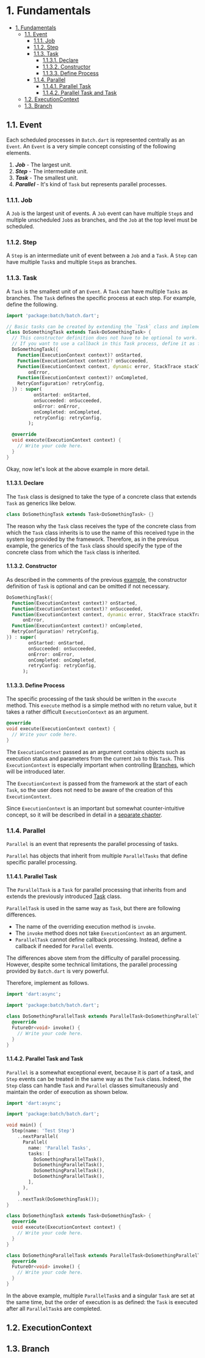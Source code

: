 # 1. Fundamentals

<!-- TOC -->

- [1. Fundamentals](#1-fundamentals)
  - [1.1. Event](#11-event)
    - [1.1.1. Job](#111-job)
    - [1.1.2. Step](#112-step)
    - [1.1.3. Task](#113-task)
      - [1.1.3.1. Declare](#1131-declare)
      - [1.1.3.2. Constructor](#1132-constructor)
      - [1.1.3.3. Define Process](#1133-define-process)
    - [1.1.4. Parallel](#114-parallel)
      - [1.1.4.1. Parallel Task](#1141-parallel-task)
      - [1.1.4.2. Parallel Task and Task](#1142-parallel-task-and-task)
  - [1.2. ExecutionContext](#12-executioncontext)
  - [1.3. Branch](#13-branch)

<!-- /TOC -->

## 1.1. Event

Each scheduled processes in `Batch.dart` is represented centrally as an `Event`.
An `Event` is a very simple concept consisting of the following elements.

1. **_Job_** - The largest unit.
2. **_Step_** - The intermediate unit.
3. **_Task_** - The smallest unit.
4. **_Parallel_** - It's kind of `Task` but represents parallel processes.

### 1.1.1. Job

A `Job` is the largest unit of events.
A `Job` event can have multiple `Step`s and multiple unscheduled `Job`s as branches, and the `Job` at the top level must be scheduled.

### 1.1.2. Step

A `Step` is an intermediate unit of event between a `Job` and a `Task`.
A `Step` can have multiple `Task`s and multiple `Step`s as branches.

### 1.1.3. Task

A `Task` is the smallest unit of an `Event`.
A `Task` can have multiple `Tasks` as branches.
The `Task` defines the specific process at each step. For example, define the following.

```dart
import 'package:batch/batch.dart';

// Basic tasks can be created by extending the `Task` class and implementing the `execute` method.
class DoSomethingTask extends Task<DoSomethingTask> {
  // This constructor definition does not have to be optional to work.
  // If you want to use a callback in this Task process, define it as follows.
  DoSomethingTask({
    Function(ExecutionContext context)? onStarted,
    Function(ExecutionContext context)? onSucceeded,
    Function(ExecutionContext context, dynamic error, StackTrace stackTrace)?
        onError,
    Function(ExecutionContext context)? onCompleted,
    RetryConfiguration? retryConfig,
  }) : super(
          onStarted: onStarted,
          onSucceeded: onSucceeded,
          onError: onError,
          onCompleted: onCompleted,
          retryConfig: retryConfig,
        );

  @override
  void execute(ExecutionContext context) {
    // Write your code here.
  }
}
```

Okay, now let's look at the above example in more detail.

#### 1.1.3.1. Declare

The `Task` class is designed to take the type of a concrete class that extends `Task` as generics like below.

```dart
class DoSomethingTask extends Task<DoSomethingTask> {}
```

The reason why the `Task` class receives the type of the concrete class from which the `Task` class inherits is to use the name of this received type in the system log provided by the framework. Therefore, as in the previous example, the generics of the `Task` class should specify the type of the concrete class from which the `Task` class is inherited.

#### 1.1.3.2. Constructor

As described in the comments of the previous [example](#113-task), the constructor definition of `Task` is optional and can be omitted if not necessary.

```dart
DoSomethingTask({
  Function(ExecutionContext context)? onStarted,
  Function(ExecutionContext context)? onSucceeded,
  Function(ExecutionContext context, dynamic error, StackTrace stackTrace)?
      onError,
  Function(ExecutionContext context)? onCompleted,
  RetryConfiguration? retryConfig,
}) : super(
        onStarted: onStarted,
        onSucceeded: onSucceeded,
        onError: onError,
        onCompleted: onCompleted,
        retryConfig: retryConfig,
      );
```

#### 1.1.3.3. Define Process

The specific processing of the task should be written in the `execute` method. This `execute` method is a simple method with no return value, but it takes a rather difficult `ExecutionContext` as an argument.

```dart
@override
void execute(ExecutionContext context) {
  // Write your code here.
}
```

The `ExecutionContext` passed as an argument contains objects such as execution status and parameters from the current `Job` to this `Task`. This `ExecutionContext` is especially important when controlling [Branches](#13-branch), which will be introduced later.

The `ExecutionContext` is passed from the framework at the start of each `Task`, so the user does not need to be aware of the creation of this `ExecutionContext`.

Since `ExecutionContext` is an important but somewhat counter-intuitive concept, so it will be described in detail in a [separate chapter](<(#12-executioncontext)>).

### 1.1.4. Parallel

`Parallel` is an event that represents the parallel processing of tasks.

`Parallel` has objects that inherit from multiple `ParallelTasks` that define specific parallel processing.

#### 1.1.4.1. Parallel Task

The `ParallelTask` is a `Task` for parallel processing that inherits from and extends the previously introduced [Task](#113-task) class.

`ParallelTask` is used in the same way as `Task`, but there are following differences.

- The name of the overriding execution method is `invoke`.
- The `invoke` method does not take `ExecutionContext` as an argument.
- `ParallelTask` cannot define callback processing. Instead, define a callback if needed for `Parallel` events.

The differences above stem from the difficulty of parallel processing. However, despite some technical limitations, the parallel processing provided by `Batch.dart` is very powerful.

Therefore, implement as follows.

```dart
import 'dart:async';

import 'package:batch/batch.dart';

class DoSomethingParallelTask extends ParallelTask<DoSomethingParallelTask> {
  @override
  FutureOr<void> invoke() {
    // Write your code here.
  }
}
```

#### 1.1.4.2. Parallel Task and Task

`Parallel` is a somewhat exceptional event, because it is part of a task, and `Step` events can be treated in the same way as the `Task` class. Indeed, the `Step` class can handle `Task` and `Parallel` classes simultaneously and maintain the order of execution as shown below.

```dart
import 'dart:async';

import 'package:batch/batch.dart';

void main() {
  Step(name: 'Test Step')
    ..nextParallel(
      Parallel(
        name: 'Parallel Tasks',
        tasks: [
          DoSomethingParallelTask(),
          DoSomethingParallelTask(),
          DoSomethingParallelTask(),
          DoSomethingParallelTask(),
        ],
      ),
    )
    ..nextTask(DoSomethingTask());
}

class DoSomethingTask extends Task<DoSomethingTask> {
  @override
  void execute(ExecutionContext context) {
    // Write your code here.
  }
}

class DoSomethingParallelTask extends ParallelTask<DoSomethingParallelTask> {
  @override
  FutureOr<void> invoke() {
    // Write your code here.
  }
}
```

In the above example, multiple `ParallelTask`s and a singular `Task` are set at the same time, but the order of execution is as defined: the `Task` is executed after all `ParallelTask`s are completed.

## 1.2. ExecutionContext

## 1.3. Branch

